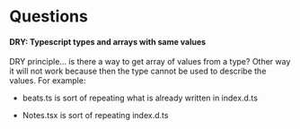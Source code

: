 # Questions

#### DRY: Typescript types and arrays with same values

DRY principle... is there a way to get array of values from a type? Other way it will not work because then the type cannot be used to describe the values. For example:

- beats.ts is sort of repeating what is already written in index.d.ts

- Notes.tsx is sort of repeating index.d.ts

